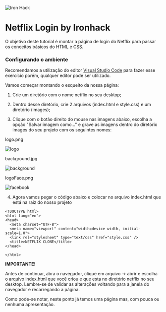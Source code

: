 ![Iron Hack](https://raw.githubusercontent.com/grazidiandra/netflix_workshop/master/images/ih.png)

# Netflix Login by Ironhack

O objetivo deste tutorial é montar a página de login do Netflix para passar os conceitos básicos do HTML e CSS.

### Configurando o ambiente

Recomendamos a utilização do editor [Visual Studio Code](https://code.visualstudio.com/Download) para fazer esse exercício porém, qualquer editor pode ser utilizado.

Vamos começar montando o esquelto da nossa página:

1. Crie um diretório com o nome netflix no seu desktop;

2. Dentro desse diretório, crie 2 arquivos (index.html e style.css) e um diretório (images);

3. Clique com o botão direito do mouse nas imagens abaixo, escolha a opção "Salvar imagem como..." e grave as imagens dentro do diretório images do seu projeto com os seguintes nomes:

logo.png

![logo](https://raw.githubusercontent.com/grazidiandra/netflix_workshop/master/images/logo.png)

background.jpg

![background](https://raw.githubusercontent.com/grazidiandra/netflix_workshop/master/images/background.jpg)

logoFace.png

![facebook](https://raw.githubusercontent.com/grazidiandra/netflix_workshop/master/images/logoFace.png)

4. Agora vamos pegar o código abaixo e colocar no arquivo index.html que está na raiz do nosso projeto

```
<!DOCTYPE html>
<html lang="en">
<head>
  <meta charset="UTF-8">
  <meta name="viewport" content="width=device-width, initial-scale=1.0">
  <link rel="stylesheet" type="text/css" href="style.css" />
  <title>NETFLIX CLONE</title>
</head>

</html>

```

**IMPORTANTE!**

Antes de continuar, abra o navegador, clique em arquivo -> abrir e escolha o arquivo index.html que você criou e que esta no diretório netflix no seu desktop.
Lembre-se de validar as alteraçōes voltando para a janela do navegador e recarregando a página.



Como pode-se notar, neste ponto já temos uma página mas, com pouca ou nenhuma apresentação.
